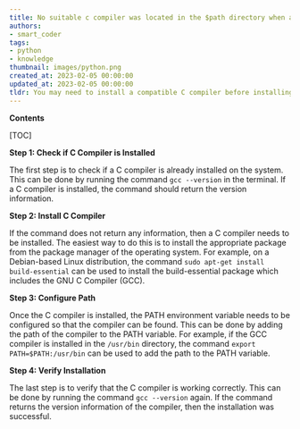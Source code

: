 ```yaml
---
title: No suitable c compiler was located in the $path directory when attempting to install python
authors:
- smart_coder
tags:
- python
- knowledge
thumbnail: images/python.png
created_at: 2023-02-05 00:00:00
updated_at: 2023-02-05 00:00:00
tldr: You may need to install a compatible C compiler before installing Python.
---
```


**Contents**

[TOC]

**Step 1: Check if C Compiler is Installed**

The first step is to check if a C compiler is already installed on the system. This can be done by running the command `gcc --version` in the terminal. If a C compiler is installed, the command should return the version information.

**Step 2: Install C Compiler**

If the command does not return any information, then a C compiler needs to be installed. The easiest way to do this is to install the appropriate package from the package manager of the operating system. For example, on a Debian-based Linux distribution, the command `sudo apt-get install build-essential` can be used to install the build-essential package which includes the GNU C Compiler (GCC).

**Step 3: Configure Path**

Once the C compiler is installed, the PATH environment variable needs to be configured so that the compiler can be found. This can be done by adding the path of the compiler to the PATH variable. For example, if the GCC compiler is installed in the `/usr/bin` directory, the command `export PATH=$PATH:/usr/bin` can be used to add the path to the PATH variable.

**Step 4: Verify Installation**

The last step is to verify that the C compiler is working correctly. This can be done by running the command `gcc --version` again. If the command returns the version information of the compiler, then the installation was successful.

